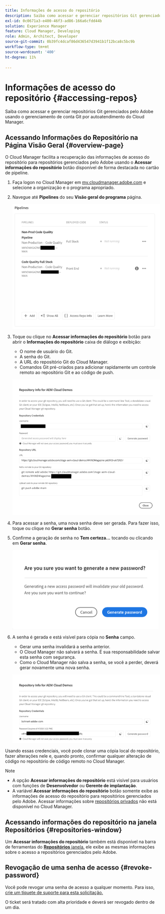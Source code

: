 ```yaml
---
title: Informações de acesso do repositório
description: Saiba como acessar e gerenciar repositórios Git gerenciados pelo Adobe usando o gerenciamento de conta Git por autoatendimento do Cloud Manager.
exl-id: 0c0671a3-e400-46f3-ad86-166a6cfdd44b
solution: Experience Manager
feature: Cloud Manager, Developing
role: Admin, Architect, Developer
source-git-commit: 0b39fc4dcaf86d436547d3941b1f12bca8c5bc9b
workflow-type: tm+mt
source-wordcount: '400'
ht-degree: 11%

---
```



# Informações de acesso do repositório {#accessing-repos}

Saiba como acessar e gerenciar repositórios Git gerenciados pelo Adobe usando o gerenciamento de conta Git por autoatendimento do Cloud Manager.

## Acessando Informações do Repositório na Página Visão Geral {#overview-page}

O Cloud Manager facilita a recuperação das informações de acesso do repositório para repositórios gerenciados pelo Adobe usando o **Acessar informações do repositório** botão disponível de forma destacada no cartão de pipeline.

1. Faça logon no Cloud Manager em [my.cloudmanager.adobe.com](https://my.cloudmanager.adobe.com/) e selecione a organização e o programa apropriado.

1. Navegue até **Pipelines** do seu **Visão geral do programa** página.

   ![Botão Acessar informações do repositório no cartão Ambientes](assets/pipelines-card.png)

1. Toque ou clique no **Acessar informações do repositório** botão para abrir o **Informações do repositório** caixa de diálogo e exibição:

   * O nome de usuário do Git.
   * A senha do Git.
   * A URL do repositório Git do Cloud Manager.
   * Comandos Git pré-criados para adicionar rapidamente um controle remoto ao repositório Git e ao código de push.

   ![Janela Informações do repositório](assets/repository-info.png)

1. Para acessar a senha, uma nova senha deve ser gerada. Para fazer isso, toque ou clique no **Gerar senha** botão.

1. Confirme a geração de senha no **Tem certeza...** tocando ou clicando em **Gerar senha**.

   ![Confirmar geração de senha](assets/confirm-password-generation.png)

1. A senha é gerada e está visível para cópia no **Senha** campo.

   * Gerar uma senha invalidará a senha anterior.
   * O Cloud Manager não salvará a senha. É sua responsabilidade salvar esta senha com segurança.
   * Como o Cloud Manager não salva a senha, se você a perder, deverá gerar novamente uma nova senha.

   ![Exemplo de senha gerada](assets/generated-password.png)

Usando essas credenciais, você pode clonar uma cópia local do repositório, fazer alterações nele e, quando pronto, confirmar qualquer alteração de código no repositório de código remoto no Cloud Manager.

>[!NOTE]
>
>* A opção **Acessar informações do repositório** está visível para usuários com funções de **Desenvolvedor** ou **Gerente de implantação**.
>* A variável **Acessar informações do repositório** botão somente exibe as informações de acesso do repositório para repositórios gerenciados pelo Adobe. Acessar informações sobre [repositórios privados](private-repositories.md) não está disponível no Cloud Manager.

## Acessando informações do repositório na janela Repositórios {#repositories-window}

Um **Acessar informações do repositório** também está disponível na barra de ferramentas do [**Repositórios** janela.](managing-repositories.md) ele exibe as mesmas informações sobre o acesso a repositórios gerenciados pelo Adobe.

## Revogação de uma senha de acesso {#revoke-password}

Você pode revogar uma senha de acesso a qualquer momento. Para isso, [crie um tíquete de suporte para esta solicitação.](https://experienceleague.adobe.com/?support-solution=Experience+Manager&amp;support-tab=home#support)

O ticket será tratado com alta prioridade e deverá ser revogado dentro de um dia.
